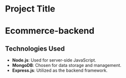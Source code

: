 # Project Title

# Ecommerce-backend

## Technologies Used

- **Node.js**: Used for server-side JavaScript.
- **MongoDB**: Chosen for data storage and management.
- **Express.js**: Utilized as the backend framework.
